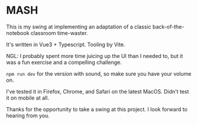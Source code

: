 # MASH

This is my swing at implementing an adaptation of a classic back-of-the-notebook classroom time-waster.

It's written in Vue3 + Typescript. Tooling by Vite.

NGL: I probably spent more time juicing up the UI than I needed to, but it was a fun exercise and a compelling challenge.

`npm run dev` for the version with sound, so make sure you have your volume on.

I've tested it in Firefox, Chrome, and Safari on the latest MacOS. Didn't test it on mobile at all.

Thanks for the opportunity to take a swing at this project. I look forward to hearing from you.
